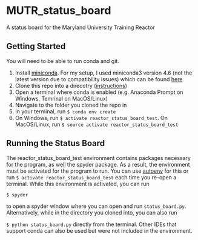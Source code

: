 # MUTR_status_board
A status board for the Maryland University Training Reactor

## Getting Started
You will need to be able to run conda and git.

1. Install [miniconda](https://docs.conda.io/en/latest/miniconda.html). For my setup, I used miniconda3 version 4.6 (not the latest version due to compatibility issues) which can be found [here](https://repo.anaconda.com/miniconda/)
2. Clone this repo into a direcotry ([instructions](https://help.github.com/en/github/creating-cloning-and-archiving-repositories/cloning-a-repository))
3. Open a terminal where conda is enabled (e.g. Anaconda Prompt on Windows, Temrinal on MacOS/Linux)
4. Navigate to the folder you cloned the repo in
5. In your terminal, run `$ conda env create`
6. On Windows, run `$ activate reactor_status_board_test`. On MacOS/Linux, run `$ source activate reactor_status_board_test`

## Running the Status Board
The reactor_status_board_test environment contains packages necessary for the program, as well the spyder package. As a result, the environment must be activated for the program to run. You can use [autoenv](https://github.com/inishchith/autoenv) for this or run `$ activate reactor_status_board_test` each time you re-open a terminal. While this environment is activated, you can run 

`$ spyder` 

to open a spyder window where you can open and run `status_board.py`. Alternatively, while in the directory you cloned into, you can also run

`$ python status_board.py` directly from the terminal. Other IDEs that support conda can also be used but were not included in the environment.
